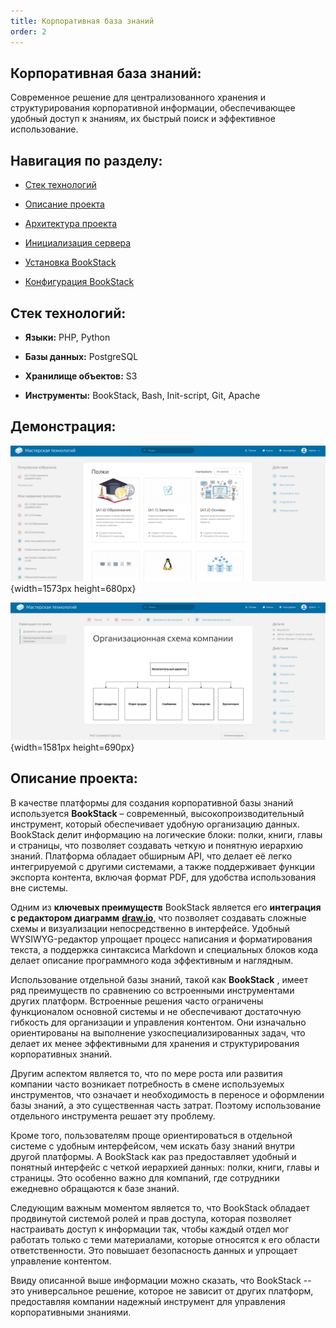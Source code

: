 ```yaml
---
title: Корпоративная база знаний
order: 2
---
```


## **Корпоративная база знаний:**

Современное решение для централизованного хранения и структурирования корпоративной информации, обеспечивающее удобный доступ к знаниям, их быстрый поиск и эффективное использование.

## **Навигация по разделу:**

-  [Стек технологий](./readme#стек-технологий:)

-  [Описание проекта](./readme#описание-проекта:)

-  [Архитектура проекта](./arch)

-  [Инициализация сервера](./server)

-  [Установка BookStack](./bookstack)

-  [Конфигурация BookStack](./env-file)

## **Стек технологий:**

-  **Языки:** PHP, Python

-  **Базы данных:** PostgreSQL

-  **Хранилище объектов:** S3

-  **Инструменты:** BookStack, Bash, Init-script, Git, Apache

## **Демонстрация:**

![](./readme-2.png){width=1573px height=680px}



![](./readme.png){width=1581px height=690px}

## **Описание проекта:**

В качестве платформы для создания корпоративной базы знаний используется **BookStack** – современный, высокопроизводительный инструмент, который обеспечивает удобную организацию данных. BookStack делит информацию на логические блоки: полки, книги, главы и страницы, что позволяет создавать четкую и понятную иерархию знаний. Платформа обладает обширным API, что делает её легко интегрируемой с другими системами, а также поддерживает функции экспорта контента, включая формат PDF, для удобства использования вне системы.

Одним из **ключевых преимуществ** BookStack является его **интеграция с редактором диаграмм** [**draw.io**](http://draw.io), что позволяет создавать сложные схемы и визуализации непосредственно в интерфейсе. Удобный WYSIWYG-редактор упрощает процесс написания и форматирования текста, а поддержка синтаксиса Markdown и специальных блоков кода делает описание программного кода эффективным и наглядным.

Использование отдельной базы знаний, такой как **BookStack** , имеет ряд преимуществ по сравнению со встроенными инструментами других платформ. Встроенные решения часто ограничены функционалом основной системы и не обеспечивают достаточную гибкость для организации и управления контентом. Они изначально ориентированы на выполнение узкоспециализированных задач, что делает их менее эффективными для хранения и структурирования корпоративных знаний.

Другим аспектом является то, что по мере роста или развития компании часто возникает потребность в смене используемых инструментов, что означает и необходимость в переносе и оформлении базы знаний, а это существенная часть затрат. Поэтому использование отдельного инструмента решает эту проблему.

Кроме того, пользователям проще ориентироваться в отдельной системе с удобным интерфейсом, чем искать базу знаний внутри другой платформы. А BookStack как раз предоставляет удобный и понятный интерфейс с четкой иерархией данных: полки, книги, главы и страницы. Это особенно важно для компаний, где сотрудники ежедневно обращаются к базе знаний.

Следующим важным моментом является то, что BookStack обладает продвинутой системой ролей и прав доступа, которая позволяет настраивать доступ к информации так, чтобы каждый отдел мог работать только с теми материалами, которые относятся к его области ответственности. Это повышает безопасность данных и упрощает управление контентом.

Ввиду описанной выше информации можно сказать, что BookStack -- это универсальное решение, которое не зависит от других платформ, предоставляя компании надежный инструмент для управления корпоративными знаниями.